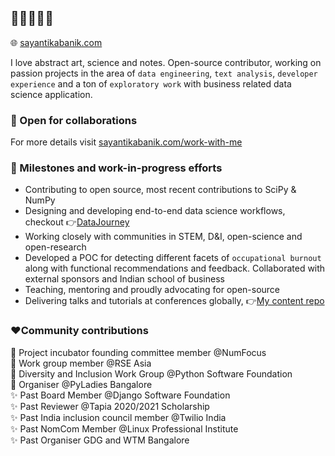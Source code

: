 ## 👋🏽👩🏽‍💻

🌐 [sayantikabanik.com](https://www.sayantikabanik.com)

I love abstract art, science and notes. Open-source contributor, working on passion projects in the area of `data engineering`, `text analysis`, `developer experience` and a ton of `exploratory work` with business related data science application.

### 🤝 Open for collaborations

For more details visit [sayantikabanik.com/work-with-me](https://www.sayantikabanik.com/work-with-me)

### 📌 Milestones and work-in-progress efforts
- Contributing to open source, most recent contributions to SciPy & NumPy
- Designing and developing end-to-end data science workflows, checkout 👉[DataJourney](https://github.com/sayantikabanik/DataJourney)
- Working closely with communities in STEM, D&I, open-science and open-research
- Developed a POC for detecting different facets of `occupational burnout` along with functional recommendations and feedback.
  Collaborated with external sponsors and Indian school of business
- Teaching, mentoring and proudly advocating for open-source
- Delivering talks and tutorials at conferences globally, 👉[My content repo](https://github.com/sayantikabanik/presentations_conferences)

### ❤️Community contributions

🌟 Project incubator founding committee member @NumFocus\
🌟 Work group member @RSE Asia\
🌟 Diversity and Inclusion Work Group @Python Software Foundation\
🌟 Organiser @PyLadies Bangalore\
✨ Past Board Member @Django Software Foundation\
✨ Past Reviewer @Tapia 2020/2021 Scholarship\
✨ Past India inclusion council member @Twilio India\
✨ Past NomCom Member @Linux Professional Institute\
✨ Past Organiser GDG and WTM Bangalore
